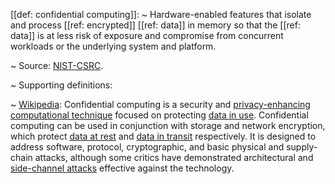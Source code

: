 [[def: confidential computing]]:
~ Hardware-enabled features that isolate and process [[ref: encrypted]] [[ref: data]] in memory so that the [[ref: data]] is at less risk of exposure and compromise from concurrent workloads or the underlying system and platform.

~ Source: [NIST-CSRC](https://csrc.nist.gov/glossary/term/confidential_computing).

~ Supporting definitions:

~ [Wikipedia](https://en.wikipedia.org/wiki/Confidential_computing): Confidential computing is a security and [privacy-enhancing computational technique](https://en.wikipedia.org/wiki/Privacy-enhancing_technologies) focused on protecting [data in use](https://en.wikipedia.org/wiki/Data_in_use). Confidential computing can be used in conjunction with storage and network encryption, which protect [data at rest](https://en.wikipedia.org/wiki/Data_at_rest) and [data in transit](https://en.wikipedia.org/wiki/Data_in_transit) respectively. It is designed to address software, protocol, cryptographic, and basic physical and supply-chain attacks, although some critics have demonstrated architectural and [side-channel attacks](https://en.wikipedia.org/wiki/Side-channel_attack) effective against the technology.


